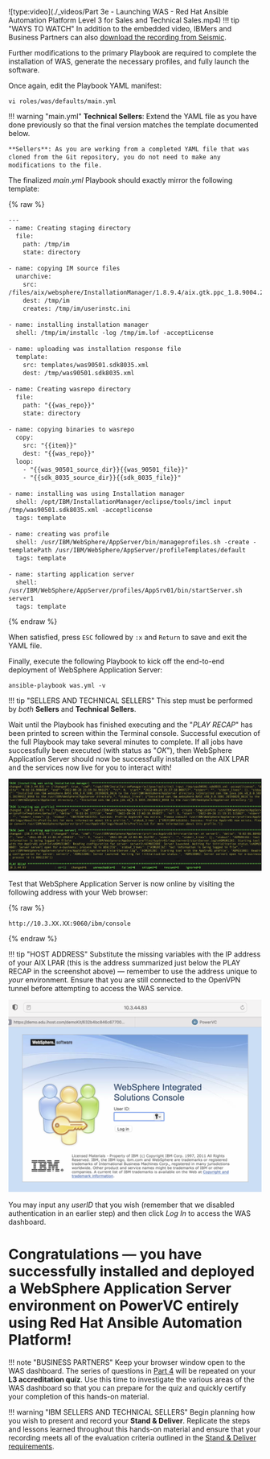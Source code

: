 ![type:video](./_videos/Part 3e - Launching WAS - Red Hat Ansible Automation Platform Level 3 for Sales and Technical Sales.mp4)
!!! tip "WAYS TO WATCH"
    In addition to the embedded video, IBMers and Business Partners can also <a href="https://ibm.seismic.com/Link/Content/DCdhQRCMq9R4fG4MRdCgqFmPDPWG" target="_blank">download the recording from Seismic</a>.

Further modifications to the primary Playbook are required to complete the installation of WAS, generate the necessary profiles, and fully launch the software.

Once again, edit the Playbook YAML manifest:

```
vi roles/was/defaults/main.yml
```

!!! warning "main.yml"
    **Technical Sellers**: Extend the YAML file as you have done previously so that the final version matches the template documented below.

    **Sellers**: As you are working from a completed YAML file that was cloned from the Git repository, you do not need to make any modifications to the file.

The finalized *main.yml* Playbook should exactly mirror the following template:

{% raw %}
```
---
- name: Creating staging directory
  file:
    path: /tmp/im
    state: directory

- name: copying IM source files
  unarchive:
    src: /files/aix/websphere/InstallationManager/1.8.9.4/aix.gtk.ppc_1.8.9004.20190423_2015.zip
    dest: /tmp/im
    creates: /tmp/im/userinstc.ini

- name: installing installation manager
  shell: /tmp/im/installc -log /tmp/im.lof -acceptLicense

- name: uploading was installation response file
  template:
    src: templates/was90501.sdk8035.xml
    dest: /tmp/was90501.sdk8035.xml

- name: Creating wasrepo directory
  file:
    path: "{{was_repo}}"
    state: directory

- name: copying binaries to wasrepo
  copy:
    src: "{{item}}"
    dest: "{{was_repo}}"
  loop:
    - "{{was_90501_source_dir}}{{was_90501_file}}"
    - "{{sdk_8035_source_dir}}{{sdk_8035_file}}"

- name: installing was using Installation manager
  shell: /opt/IBM/InstallationManager/eclipse/tools/imcl input /tmp/was90501.sdk8035.xml -acceptlicense
  tags: template

- name: creating was profile
  shell: /usr/IBM/WebSphere/AppServer/bin/manageprofiles.sh -create -templatePath /usr/IBM/WebSphere/AppServer/profileTemplates/default
  tags: template

- name: starting application server
  shell: /usr/IBM/WebSphere/AppServer/profiles/AppSrv01/bin/startServer.sh server1
  tags: template
```
{% endraw %}

When satisfied, press ```ESC``` followed by ```:x``` and ```Return``` to save and exit the YAML file.

Finally, execute the following Playbook to kick off the end-to-end deployment of WebSphere Application Server:

```
ansible-playbook was.yml -v
```
!!! tip "SELLERS AND TECHNICAL SELLERS"
    This step must be performed by *both* **Sellers** and **Technical Sellers**.

Wait until the Playbook has finished executing and the "*PLAY RECAP*" has been printed to screen within the Terminal console. Successful execution of the full Playbook may take several minutes to complete. If all jobs have successfully been executed (with status as "*OK*"), then WebSphere Application Server should now be successfully installed on the AIX LPAR and the services now live for you to interact with!

![](_attachments/part3_figure7.png)

Test that WebSphere Application Server is now online by visiting the following address with your Web browser:

{% raw %}
```
http://10.3.XX.XX:9060/ibm/console
```
{% endraw %}

!!! tip "HOST ADDRESS"
    Substitute the missing variables with the IP address of your AIX LPAR (this is the address summarized just below the PLAY RECAP in the screenshot above) — remember to use the address unique to *your* environment. Ensure that you are still connected to the OpenVPN tunnel before attempting to access the WAS service.

![](_attachments/part3_figure8.png)

You may input any *userID* that you wish (remember that we disabled authentication in an earlier step) and then click *Log In* to access the WAS dashboard.

#
# **Congratulations** — you have successfully installed and deployed a WebSphere Application Server environment on PowerVC entirely using Red Hat Ansible Automation Platform!

!!! note "BUSINESS PARTNERS"
    Keep your browser window open to the WAS dashboard. The series of questions in <a href="https://ibm.github.io/Ansible-Automation-Platform-L3/Part%204/01%20Business%20Partner%20Accreditation/" target="_blank">Part 4</a> will be repeated on your **L3 accreditation quiz**. Use this time to investigate the various areas of the WAS dashboard so that you can prepare for the quiz and quickly certify your completion of this hands-on material.

!!! warning "IBM SELLERS AND TECHNICAL SELLERS"
    Begin planning how you wish to present and record your **Stand & Deliver**. Replicate the steps and lessons learned throughout this hands-on material and ensure that your recording meets all of the evaluation criteria outlined in the <a href="https://ibm.github.io/Ansible-Automation-Platform-L3/Part%204/02%20IBMer%20Accreditation/" target="_blank">Stand & Deliver requirements</a>.
